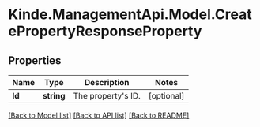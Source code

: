 # Kinde.ManagementApi.Model.CreatePropertyResponseProperty

## Properties

Name | Type | Description | Notes
------------ | ------------- | ------------- | -------------
**Id** | **string** | The property&#39;s ID. | [optional] 

[[Back to Model list]](../README.md#documentation-for-models) [[Back to API list]](../README.md#documentation-for-api-endpoints) [[Back to README]](../README.md)

